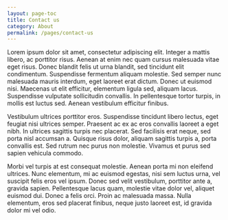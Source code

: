 ```yaml
---
layout: page-toc
title: Contact us
category: About
permalink: /pages/contact-us
---
```


Lorem ipsum dolor sit amet, consectetur adipiscing elit. Integer a mattis libero, ac porttitor risus. Aenean at enim nec quam cursus malesuada vitae eget risus. Donec blandit felis ut urna blandit, sed tincidunt elit condimentum. Suspendisse fermentum aliquam molestie. Sed semper nunc malesuada mauris interdum, eget laoreet erat dictum. Donec ut euismod nisi. Maecenas ut elit efficitur, elementum ligula sed, aliquam lacus. Suspendisse vulputate sollicitudin convallis. In pellentesque tortor turpis, in mollis est luctus sed. Aenean vestibulum efficitur finibus.

Vestibulum ultrices porttitor eros. Suspendisse tincidunt libero lectus, eget feugiat nisi ultrices semper. Praesent ac ex ac eros convallis laoreet a eget nibh. In ultrices sagittis turpis nec placerat. Sed facilisis erat neque, sed porta nisl accumsan a. Quisque risus dolor, aliquam sagittis turpis a, porta convallis est. Sed rutrum nec purus non molestie. Vivamus et purus sed sapien vehicula commodo.

Morbi vel turpis at est consequat molestie. Aenean porta mi non eleifend ultrices. Nunc elementum, mi ac euismod egestas, nisi sem luctus urna, vel suscipit felis eros vel ipsum. Donec sed velit vestibulum, porttitor ante a, gravida sapien. Pellentesque lacus quam, molestie vitae dolor vel, aliquet euismod dui. Donec a felis orci. Proin ac malesuada massa. Nulla elementum, eros sed placerat finibus, neque justo laoreet est, id gravida dolor mi vel odio.
